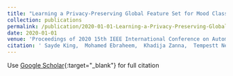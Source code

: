 ```yaml
---
title: "Learning a Privacy-Preserving Global Feature Set for Mood Classification Using Smartphone Activity and Sensor Data"
collection: publications
permalink: /publication/2020-01-01-Learning-a-Privacy-Preserving-Global-Feature-Set-for-Mood-Classification-Using-Smartphone-Activity-and-Sensor-Data
date: 2020-01-01
venue: 'Proceedings of 2020 15th IEEE International Conference on Automatic Face and Gesture Recognition (FG 2020)'
citation: ' Sayde King,  Mohamed Ebraheem,  Khadija Zanna,  Tempestt Neal, &quot;Learning a Privacy-Preserving Global Feature Set for Mood Classification Using Smartphone Activity and Sensor Data.&quot; In the proceedings of 2020 15th IEEE International Conference on Automatic Face and Gesture Recognition (FG 2020), 2020.'
---
```

Use [Google Scholar](https://scholar.google.com/scholar?q=Learning+a+Privacy+Preserving+Global+Feature+Set+for+Mood+Classification+Using+Smartphone+Activity+and+Sensor+Data){:target="_blank"} for full citation